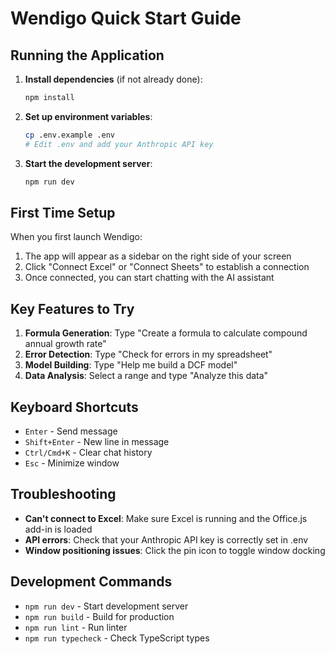 # Wendigo Quick Start Guide

## Running the Application

1. **Install dependencies** (if not already done):
   ```bash
   npm install
   ```

2. **Set up environment variables**:
   ```bash
   cp .env.example .env
   # Edit .env and add your Anthropic API key
   ```

3. **Start the development server**:
   ```bash
   npm run dev
   ```

## First Time Setup

When you first launch Wendigo:

1. The app will appear as a sidebar on the right side of your screen
2. Click "Connect Excel" or "Connect Sheets" to establish a connection
3. Once connected, you can start chatting with the AI assistant

## Key Features to Try

1. **Formula Generation**: Type "Create a formula to calculate compound annual growth rate"
2. **Error Detection**: Type "Check for errors in my spreadsheet"
3. **Model Building**: Type "Help me build a DCF model"
4. **Data Analysis**: Select a range and type "Analyze this data"

## Keyboard Shortcuts

- `Enter` - Send message
- `Shift+Enter` - New line in message
- `Ctrl/Cmd+K` - Clear chat history
- `Esc` - Minimize window

## Troubleshooting

- **Can't connect to Excel**: Make sure Excel is running and the Office.js add-in is loaded
- **API errors**: Check that your Anthropic API key is correctly set in .env
- **Window positioning issues**: Click the pin icon to toggle window docking

## Development Commands

- `npm run dev` - Start development server
- `npm run build` - Build for production
- `npm run lint` - Run linter
- `npm run typecheck` - Check TypeScript types
